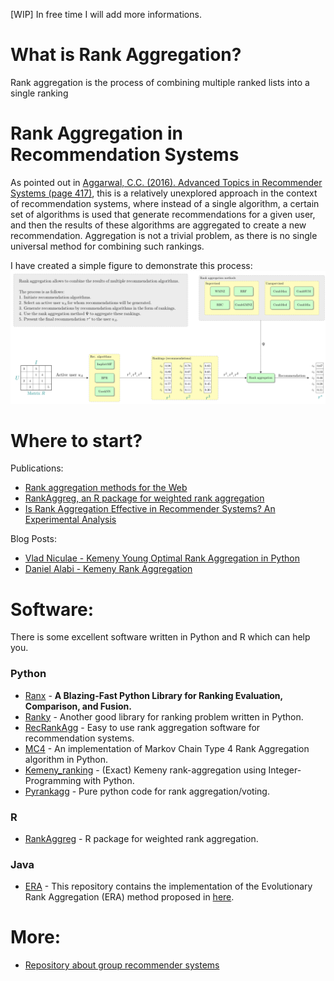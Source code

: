 [WIP] In free time I will add more informations.

# What is Rank Aggregation?
Rank aggregation is the process of combining multiple ranked lists into a single ranking

# Rank Aggregation in Recommendation Systems
As pointed out in [Aggarwal, C.C. (2016). Advanced Topics in Recommender Systems (page 417)](https://doi.org/10.1007/978-3-319-29659-3_13), this is a relatively unexplored approach in the context of recommendation systems, where instead of a single algorithm, a certain set of algorithms is used that generate recommendations for a given user, and then the results of these algorithms are aggregated to create a new recommendation. Aggregation is not a trivial problem, as there is no single universal method for combining such rankings.

I have created a simple figure to demonstrate this process:
<img src="./GA.svg">

# Where to start?
Publications:
* [Rank aggregation methods for the Web](https://dl.acm.org/doi/10.1145/371920.372165)
* [RankAggreg, an R package for weighted rank aggregation](https://cran.r-project.org/web/packages/RankAggreg/vignettes/RankAggreg.pdf)
* [Is Rank Aggregation Effective in Recommender Systems? An Experimental Analysis](https://doi.org/10.1145/3365375)

Blog Posts:
* [Vlad Niculae - Kemeny Young Optimal Rank Aggregation in Python](https://vene.ro/blog/kemeny-young-optimal-rank-aggregation-in-python.html)
* [Daniel Alabi - Kemeny Rank Aggregation](https://alabidan.blog/2021/07/17/kemeny-rank-aggregation/)

# Software:

There is some excellent software written in Python and R which can help you.

### Python
* [Ranx](https://github.com/AmenRa/ranx) - **A Blazing-Fast Python Library for Ranking Evaluation, Comparison, and Fusion.**
* [Ranky](https://github.com/Didayolo/ranky) - Another good library for ranking problem written in Python.
* [RecRankAgg](https://github.com/mbalchanowski/RecRankAgg) - Easy to use rank aggregation software for recommendation systems.
* [MC4](https://github.com/kalyaniuniversity/MC4) - An implementation of Markov Chain Type 4 Rank Aggregation algorithm in Python.
* [Kemeny_ranking](https://github.com/sschnug/kemeny_ranking) - (Exact) Kemeny rank-aggregation using Integer-Programming with Python.
* [Pyrankagg](https://github.com/thelahunginjeet/pyrankagg) - Pure python code for rank aggregation/voting.

### R
* [RankAggreg](https://cran.r-project.org/web/packages/RankAggreg/vignettes/RankAggreg.pdf) - R package for weighted rank aggregation.

### Java
* [ERA](https://github.com/samuevan/ERA) - This repository contains the implementation of the Evolutionary Rank Aggregation (ERA) method proposed in [here](https://doi.org/10.1109/CEC.2016.7743803).

# More:
* [Repository about group recommender systems](https://github.com/lucasvinhtran/group-recommender-systems)
